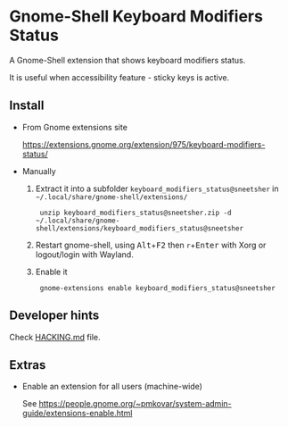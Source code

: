 # Gnome-Shell Keyboard Modifiers Status

 A Gnome-Shell extension that shows keyboard modifiers status.
 
 It is useful when accessibility feature - sticky keys is active.
 

## Install

- From Gnome extensions site

    https://extensions.gnome.org/extension/975/keyboard-modifiers-status/

- Manually

    1. Extract it into a subfolder `keyboard_modifiers_status@sneetsher` in `~/.local/share/gnome-shell/extensions/`
    
            unzip keyboard_modifiers_status@sneetsher.zip -d ~/.local/share/gnome-shell/extensions/keyboard_modifiers_status@sneetsher
    
    2. Restart gnome-shell, using <kbd>Alt</kbd>+<kbd>F2</kbd> then `r`+<kbd>Enter</kbd> with Xorg or logout/login with Wayland.
    
    3. Enable it
    
            gnome-extensions enable keyboard_modifiers_status@sneetsher


## Developer hints

 Check [HACKING.md](HACKING.md) file.
    

## Extras

- Enable an extension for all users (machine-wide)

    See https://people.gnome.org/~pmkovar/system-admin-guide/extensions-enable.html  

